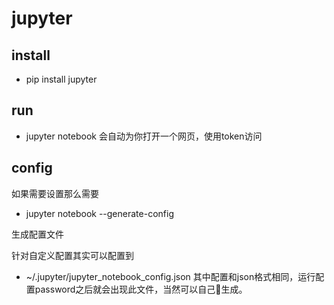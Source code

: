 # jupyter 
## install
 - pip install jupyter
## run
 - jupyter notebook
会自动为你打开一个网页，使用token访问
## config
如果需要设置那么需要 

 - jupyter notebook --generate-config

生成配置文件

针对自定义配置其实可以配置到 
 - ~/.jupyter/jupyter_notebook_config.json
其中配置和json格式相同，运行配置password之后就会出现此文件，当然可以自己生成。